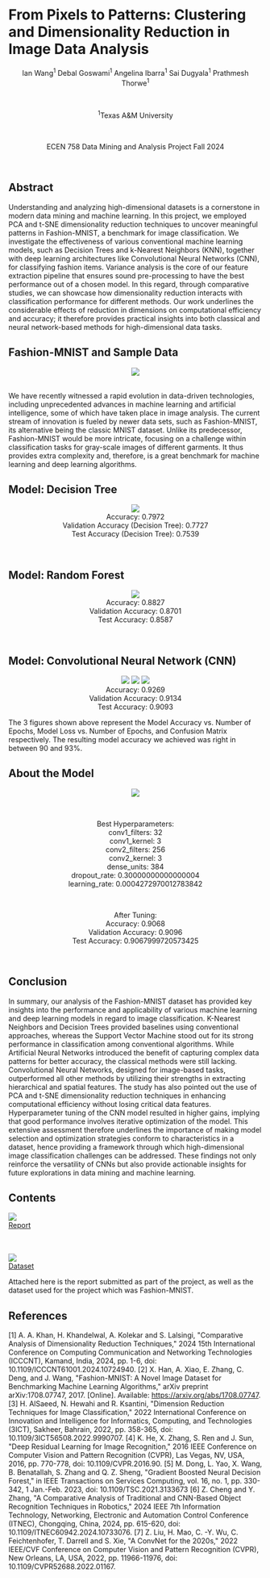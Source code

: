 # From Pixels to Patterns: Clustering and Dimensionality Reduction in Image Data Analysis
<p align="center">Ian Wang<sup>1</sup>      Debal Goswami<sup>1</sup>      Angelina Ibarra<sup>1</sup>      Sai Dugyala<sup>1</sup>      Prathmesh Thorwe<sup>1</sup></p><br/>
<p align="center"><sup>1</sup>Texas A&M University</p><br/>
<p align="center">ECEN 758 Data Mining and Analysis Project Fall 2024</p><br/>

## Abstract
Understanding and analyzing high-dimensional datasets is a cornerstone in modern data mining and machine learning. In this project, we employed PCA and t-SNE dimensionality reduction techniques to uncover meaningful patterns in Fashion-MNIST, a benchmark for image classification. We investigate the effectiveness of various conventional machine learning models, such as Decision Trees and k-Nearest Neighbors (KNN), together with deep learning architectures like Convolutional Neural Networks (CNN), for classifying fashion items. Variance analysis is the core of our feature extraction pipeline that ensures sound pre-processing to have the best performance out of a chosen model. In this regard, through comparative studies, we can showcase how dimensionality reduction interacts with classification performance for different methods. Our work underlines the considerable effects of reduction in dimensions on computational efficiency and accuracy; it therefore provides practical insights into both classical and neural network-based methods for high-dimensional data tasks.<br/>

## Fashion-MNIST and Sample Data
<p align="center">
  <img src="fashiondata.png">
</p><br/>
We have recently witnessed a rapid evolution in data-driven technologies, including unprecedented advances in machine learning and artificial intelligence, some of which have taken place in image analysis. The current stream of innovation is fueled by newer data sets, such as Fashion-MNIST, its alternative being the classic MNIST dataset. Unlike its predecessor, Fashion-MNIST would be more intricate, focusing on a challenge within classification tasks for gray-scale images of different garments. It thus provides extra complexity and, therefore, is a great benchmark for machine learning and deep learning algorithms.<br/>

## Model: Decision Tree
<p align="center">
  <img src="decisiontree.png"><br/>
  Accuracy: 0.7972<br/>
  Validation Accuracy (Decision Tree): 0.7727<br/>
  Test Accuracy (Decision Tree): 0.7539<br/>
</p><br/>

## Model: Random Forest
<p align="center">
  <img src="randomforest.png"><br/>
  Accuracy: 0.8827<br/>
  Validation Accuracy: 0.8701<br/>
  Test Accuracy: 0.8587<br/>
</p><br/>

## Model: Convolutional Neural Network (CNN)
<p align="center">
  <img src="accuracy.png">
  <img src="loss.png">
  <img src="cnnconfusionmatrix.png"><br/>
  Accuracy: 0.9269<br/>
  Validation Accuracy: 0.9134<br/>
  Test Accuracy: 0.9093<br/>
</p>

The 3 figures shown above represent the Model Accuracy vs. Number of Epochs, Model Loss vs. Number of Epochs, and Confusion Matrix respectively. The resulting model accuracy we achieved was right in between 90 and 93%. <br/>

## About the Model

<p align="center">
  <img src="sequential.png"><br/>
</p><br/>
<p align="center"> 
  Best Hyperparameters:<br/>
  conv1_filters: 32<br/>
  conv1_kernel: 3<br/>
  conv2_filters: 256<br/>
  conv2_kernel: 3<br/>
  dense_units: 384<br/>
  dropout_rate: 0.30000000000000004<br/>
  learning_rate: 0.0004272970012783842<br/>
</p><br/>
<p align="center"> 
  After Tuning:<br/>
  Accuracy: 0.9068<br/>
  Validation Accuracy: 0.9096<br/>
  Test Accuracy: 0.9067999720573425<br/>
</p><br/>

## Conclusion
In summary, our analysis of the Fashion-MNIST dataset has provided key insights into the performance and applicability of various machine learning and deep learning models in regard to image classification. K-Nearest Neighbors and Decision Trees provided baselines using conventional approaches, whereas the Support Vector Machine stood out for its strong performance in classification among conventional algorithms. While Artificial Neural Networks introduced the benefit of capturing complex data patterns for better accuracy, the classical methods were still lacking. Convolutional Neural Networks, designed for image-based tasks, outperformed all other methods by utilizing their strengths in extracting hierarchical and spatial features. The study has also pointed out the use of PCA and t-SNE dimensionality reduction techniques in enhancing computational efficiency without losing critical data features. Hyperparameter tuning of the CNN model resulted in higher gains, implying that good performance involves iterative optimization of the model. This extensive assessment therefore underlines the importance of making model selection and optimization strategies conform to characteristics in a dataset, hence providing a framework through which high-dimensional image classification challenges can be addressed. These findings not only reinforce the versatility of CNNs but also provide actionable insights for future explorations in data mining and machine learning.<br/>

## Contents
[<img src="schoolicon.png">](https://www.kaggle.com/datasets/zalando-research/fashionmnist/)<br/>
<a href="https://www.kaggle.com/datasets/zalando-research/fashionmnist/">Report</a><br/><br/><br/>

[<img src="kaggleicon.png">](https://www.kaggle.com/datasets/zalando-research/fashionmnist/)<br/>
<a href="https://www.kaggle.com/datasets/zalando-research/fashionmnist/">Dataset</a><br/>

Attached here is the report submitted as part of the project, as well as the dataset used for the project which was Fashion-MNIST.<br/>

## References
[1] A. A. Khan, H. Khandelwal, A. Kolekar and S. Lalsingi, "Comparative Analysis of Dimensionality Reduction Techniques," 2024 15th International Conference on Computing Communication and Networking Technologies (ICCCNT), Kamand, India, 2024, pp. 1-6, doi: 10.1109/ICCCNT61001.2024.10724940.
[2] X. Han, A. Xiao, E. Zhang, C. Deng, and J. Wang, "Fashion-MNIST: A Novel Image Dataset for Benchmarking Machine Learning Algorithms," arXiv preprint arXiv:1708.07747, 2017. [Online]. Available: https://arxiv.org/abs/1708.07747.
[3] H. AlSaeed, N. Hewahi and R. Ksantini, "Dimension Reduction Techniques for Image Classification," 2022 International Conference on Innovation and Intelligence for Informatics, Computing, and Technologies (3ICT), Sakheer, Bahrain, 2022, pp. 358-365, doi: 10.1109/3ICT56508.2022.9990707.
[4] K. He, X. Zhang, S. Ren and J. Sun, "Deep Residual Learning for Image Recognition," 2016 IEEE Conference on Computer Vision and Pattern Recognition (CVPR), Las Vegas, NV, USA, 2016, pp. 770-778, doi: 10.1109/CVPR.2016.90.
[5] M. Dong, L. Yao, X. Wang, B. Benatallah, S. Zhang and Q. Z. Sheng, "Gradient Boosted Neural Decision Forest," in IEEE Transactions on Services Computing, vol. 16, no. 1, pp. 330-342, 1 Jan.-Feb. 2023, doi: 10.1109/TSC.2021.3133673
[6] Z. Cheng and Y. Zhang, "A Comparative Analysis of Traditional and CNN-Based Object Recognition Techniques in Robotics," 2024 IEEE 7th Information Technology, Networking, Electronic and Automation Control Conference (ITNEC), Chongqing, China, 2024, pp. 615-620, doi: 10.1109/ITNEC60942.2024.10733076.
[7] Z. Liu, H. Mao, C. -Y. Wu, C. Feichtenhofer, T. Darrell and S. Xie, "A ConvNet for the 2020s," 2022 IEEE/CVF Conference on Computer Vision and Pattern Recognition (CVPR), New Orleans, LA, USA, 2022, pp. 11966-11976, doi: 10.1109/CVPR52688.2022.01167.

